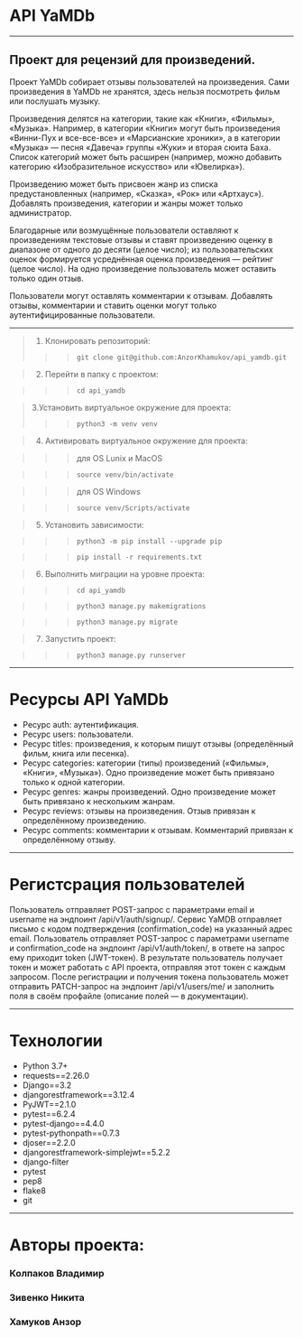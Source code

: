 # API YaMDb
___
## Проект для рецензий для произведений.
Проект YaMDb собирает отзывы пользователей на произведения. Сами произведения в YaMDb не хранятся, здесь нельзя посмотреть фильм или послушать музыку.

Произведения делятся на категории, такие как «Книги», «Фильмы», «Музыка». Например, в категории «Книги» могут быть произведения «Винни-Пух и все-все-все» и «Марсианские хроники», а в категории «Музыка» — песня «Давеча» группы «Жуки» и вторая сюита Баха. Список категорий может быть расширен (например, можно добавить категорию «Изобразительное искусство» или «Ювелирка»). 

Произведению может быть присвоен жанр из списка предустановленных (например, «Сказка», «Рок» или «Артхаус»). 
Добавлять произведения, категории и жанры может только администратор.

Благодарные или возмущённые пользователи оставляют к произведениям текстовые отзывы и ставят произведению оценку в диапазоне от одного до десяти (целое число); из пользовательских оценок формируется усреднённая оценка произведения — рейтинг (целое число). На одно произведение пользователь может оставить только один отзыв.

Пользователи могут оставлять комментарии к отзывам.
Добавлять отзывы, комментарии и ставить оценки могут только аутентифицированные пользователи.
___
>1. Клонировать репозиторий:
>>>`git clone git@github.com:AnzorKhamukov/api_yamdb.git`

>2. Перейти в папку с проектом:

>>>`cd api_yamdb`

>3.Установить виртуальное окружение для проекта:
>>>`python3 -m venv venv`

>4. Активировать виртуальное окружение для проекта:

>>>для OS Lunix и MacOS

>>>`source venv/bin/activate`

>>>для OS Windows

>>>`source venv/Scripts/activate`

>5. Установить зависимости:

>>>`python3 -m pip install --upgrade pip`

>>>`pip install -r requirements.txt`

>6. Выполнить миграции на уровне проекта:

>>>`cd api_yamdb`

>>>`python3 manage.py makemigrations`

>>>`python3 manage.py migrate`

>7. Запустить проект:

>>>`python3 manage.py runserver`
___
# Ресурсы API YaMDb
+ Ресурс auth: аутентификация.
+ Ресурс users: пользователи.
+ Ресурс titles: произведения, к которым пишут отзывы (определённый фильм, книга или песенка).
+ Ресурс categories: категории (типы) произведений («Фильмы», «Книги», «Музыка»). Одно произведение может быть привязано только к одной категории.
+ Ресурс genres: жанры произведений. Одно произведение может быть привязано к нескольким жанрам.
+ Ресурс reviews: отзывы на произведения. Отзыв привязан к определённому произведению.
+ Ресурс comments: комментарии к отзывам. Комментарий привязан к определённому отзыву.
___
# Регистсрация пользователей
Пользователь отправляет POST-запрос с параметрами email и username на эндпоинт /api/v1/auth/signup/. Сервис YaMDB отправляет письмо с кодом подтверждения (confirmation_code) на указанный адрес email. Пользователь отправляет POST-запрос с параметрами username и confirmation_code на эндпоинт /api/v1/auth/token/, в ответе на запрос ему приходит token (JWT-токен). В результате пользователь получает токен и может работать с API проекта, отправляя этот токен с каждым запросом. После регистрации и получения токена пользователь может отправить PATCH-запрос на эндпоинт /api/v1/users/me/ и заполнить поля в своём профайле (описание полей — в документации).
___
# Технологии
+ Python 3.7+
+ requests==2.26.0
+ Django==3.2
+ djangorestframework==3.12.4
+ PyJWT==2.1.0
+ pytest==6.2.4
+ pytest-django==4.4.0
+ pytest-pythonpath==0.7.3
+ djoser==2.2.0
+ djangorestframework-simplejwt==5.2.2
+ django-filter
+ pytest
+ pep8
+ flake8
+ git
___
# Авторы проекта:
### Колпаков Владимир
### Зивенко Никита
### Хамуков Анзор